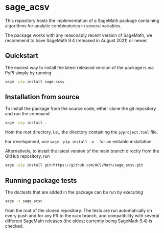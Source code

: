 # sage_acsv

This repository hosts the implementation of a SageMath package
containing algorithms for analytic combinatorics in several variables.

The package works with any reasonably recent version of SageMath, we
recommend to have SageMath 9.4 (released in August 2021) or newer.

## Quickstart

The easiest way to install the latest released version of the package
is via PyPI simply by running

```sh
sage -pip install sage-acsv
```

## Installation from source

To install the package from the source code, either clone the git repository
and run the command
```sh
sage -pip install .
```
from the root directory, i.e., the directory containing the `pyproject.toml`
file.

For development, use `sage -pip install -e .` for an editable installation.

Alternatively, to install the latest version of the main branch directly from
the GitHub repository, run
```sh
sage -pip install git+https://github.com/ACSVMath/sage_acsv.git
```

## Running package tests 

The doctests that are added in the package can be run by executing
```sh
sage -t sage_acsv
```
from the root of the cloned repository. The tests are run automatically
on every push and for any PR to the `main` branch, and compatibility with
several different SageMath releases (the oldest currently being SageMath 9.4)
is checked.

